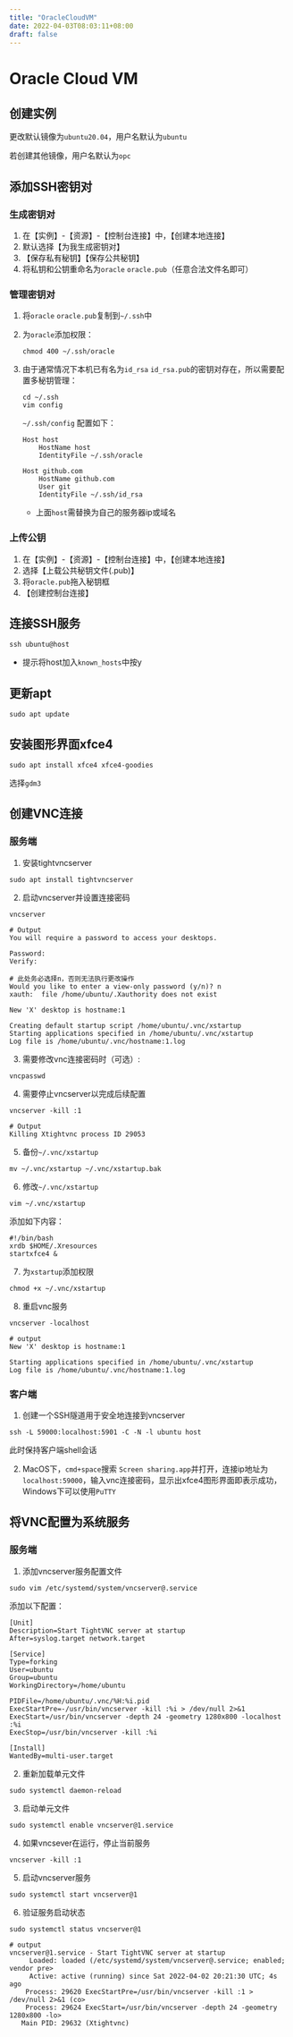 ```yaml
---
title: "OracleCloudVM"
date: 2022-04-03T08:03:11+08:00
draft: false
---
```


# Oracle Cloud VM

## 创建实例

更改默认镜像为`ubuntu20.04`，用户名默认为`ubuntu`

若创建其他镜像，用户名默认为`opc`

## 添加SSH密钥对

### 生成密钥对

1. 在【实例】-【资源】-【控制台连接】中，【创建本地连接】
2. 默认选择【为我生成密钥对】
3. 【保存私有秘钥】【保存公共秘钥】
4. 将私钥和公钥重命名为`oracle` `oracle.pub`（任意合法文件名即可）

### 管理密钥对

1. 将`oracle` `oracle.pub`复制到`~/.ssh`中

2. 为`oracle`添加权限：

   ```shell
   chmod 400 ~/.ssh/oracle
   ```

3. 由于通常情况下本机已有名为`id_rsa` `id_rsa.pub`的密钥对存在，所以需要配置多秘钥管理：

   ```SHELL
   cd ~/.ssh
   vim config
   ```

   `~/.ssh/config` 配置如下：

   ```SHELL
   Host host
       HostName host
       IdentityFile ~/.ssh/oracle
   
   Host github.com
       HostName github.com
       User git
       IdentityFile ~/.ssh/id_rsa
   ```

   + 上面`host`需替换为自己的服务器ip或域名

### 上传公钥

1. 在【实例】-【资源】-【控制台连接】中，【创建本地连接】
2. 选择【上载公共秘钥文件(.pub)】
3. 将`oracle.pub`拖入秘钥框
4. 【创建控制台连接】

## 连接SSH服务

```shell
ssh ubuntu@host
```

+ 提示将host加入`known_hosts`中按y

## 更新apt

```shell
sudo apt update
```

## 安装图形界面xfce4

```
sudo apt install xfce4 xfce4-goodies
```

选择`gdm3`

## 创建VNC连接

### 服务端

1. 安装tightvncserver

```shell
sudo apt install tightvncserver
```

2. 启动vncserver并设置连接密码

```shell
vncserver
```

```shell
# Output
You will require a password to access your desktops.

Password:
Verify:

# 此处务必选择n，否则无法执行更改操作
Would you like to enter a view-only password (y/n)? n
xauth:  file /home/ubuntu/.Xauthority does not exist

New 'X' desktop is hostname:1

Creating default startup script /home/ubuntu/.vnc/xstartup
Starting applications specified in /home/ubuntu/.vnc/xstartup
Log file is /home/ubuntu/.vnc/hostname:1.log
```

3. 需要修改vnc连接密码时（可选）:

```shell
vncpasswd
```

4. 需要停止vncserver以完成后续配置

```shell
vncserver -kill :1
```

```shell
# Output
Killing Xtightvnc process ID 29053
```

5. 备份`~/.vnc/xstartup`

```shell
mv ~/.vnc/xstartup ~/.vnc/xstartup.bak
```

6. 修改`~/.vnc/xstartup`

```shell
vim ~/.vnc/xstartup
```

添加如下内容：

```shell
#!/bin/bash
xrdb $HOME/.Xresources
startxfce4 &
```

7. 为`xstartup`添加权限

```shell
chmod +x ~/.vnc/xstartup
```

8. 重启vnc服务

```shell
vncserver -localhost
```

```shell
# output
New 'X' desktop is hostname:1

Starting applications specified in /home/ubuntu/.vnc/xstartup
Log file is /home/ubuntu/.vnc/hostname:1.log
```

### 客户端

1. 创建一个SSH隧道用于安全地连接到vncserver

```shell
ssh -L 59000:localhost:5901 -C -N -l ubuntu host
```

此时保持客户端shell会话

2. MacOS下，`cmd+space`搜索 `Screen sharing.app`并打开，连接ip地址为`localhost:59000`，输入vnc连接密码，显示出xfce4图形界面即表示成功，Windows下可以使用`PuTTY`

## 将VNC配置为系统服务

### 服务端

1. 添加vncserver服务配置文件

```shell
sudo vim /etc/systemd/system/vncserver@.service
```

添加以下配置：

```shell
[Unit]
Description=Start TightVNC server at startup
After=syslog.target network.target

[Service]
Type=forking
User=ubuntu
Group=ubuntu
WorkingDirectory=/home/ubuntu

PIDFile=/home/ubuntu/.vnc/%H:%i.pid
ExecStartPre=-/usr/bin/vncserver -kill :%i > /dev/null 2>&1
ExecStart=/usr/bin/vncserver -depth 24 -geometry 1280x800 -localhost :%i
ExecStop=/usr/bin/vncserver -kill :%i

[Install]
WantedBy=multi-user.target
```

2. 重新加载单元文件

```shell
sudo systemctl daemon-reload
```

3. 启动单元文件

```shell
sudo systemctl enable vncserver@1.service
```

4. 如果vncsever在运行，停止当前服务

```shell
vncserver -kill :1
```

5. 启动vncserver服务

```shell
sudo systemctl start vncserver@1
```

6. 验证服务启动状态

```shell
sudo systemctl status vncserver@1
```

```shell
# output
vncserver@1.service - Start TightVNC server at startup
     Loaded: loaded (/etc/systemd/system/vncserver@.service; enabled; vendor pre>
     Active: active (running) since Sat 2022-04-02 20:21:30 UTC; 4s ago
    Process: 29620 ExecStartPre=/usr/bin/vncserver -kill :1 > /dev/null 2>&1 (co>
    Process: 29624 ExecStart=/usr/bin/vncserver -depth 24 -geometry 1280x800 -lo>
   Main PID: 29632 (Xtightvnc)
```
